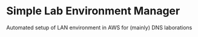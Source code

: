 # Simple Lab Environment Manager
Automated setup of LAN environment in AWS for (mainly) DNS laborations
